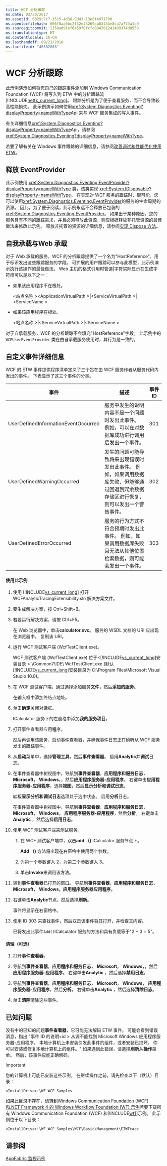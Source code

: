 ```yaml
---
title: WCF 分析跟踪
ms.date: 03/30/2017
ms.assetid: 6029c7c7-3515-4d36-9d43-13e8f4971790
ms.openlocfilehash: 006f8aa0bc2f32e43269aa83433e8ca7a773a1c9
ms.sourcegitcommit: 2350a091ef6459f0fcfd894301242400374d8558
ms.translationtype: MT
ms.contentlocale: zh-CN
ms.lasthandoff: 09/21/2018
ms.locfileid: "46532803"
---
```

# <a name="wcf-analytic-tracing"></a>WCF 分析跟踪
此示例演示如何将您自己的跟踪事件添加到 Windows Communication Foundation (WCF) 将写入到 ETW 中的分析跟踪流[!INCLUDE[netfx_current_long](../../../../includes/netfx-current-long-md.md)]。 跟踪分析是为了便于查看服务，而不会导致较高性能损失。 此示例演示如何使用<xref:System.Diagnostics.Eventing?displayProperty=nameWithType>Api 来与 WCF 服务集成的写入事件。  
  
 有关详细信息<xref:System.Diagnostics.Eventing?displayProperty=nameWithType>Api，请参阅<xref:System.Diagnostics.Eventing?displayProperty=nameWithType>。  
  
 若要了解有关在 Windows 事件跟踪的详细信息，请参阅[改善调试和性能优化使用 ETW](https://go.microsoft.com/fwlink/?LinkId=166488)。  
  
## <a name="disposing-eventprovider"></a>释放 EventProvider  
 此示例使用 <xref:System.Diagnostics.Eventing.EventProvider?displayProperty=nameWithType> 类，该类实现 <xref:System.IDisposable?displayProperty=nameWithType>。 在实现对 WCF 服务的跟踪时，很可能，您可以使用<xref:System.Diagnostics.Eventing.EventProvider>的服务的生命周期的资源。 因此，为了便于阅读，此示例永远不会释放已包装的 <xref:System.Diagnostics.Eventing.EventProvider>。 如果出于某种原因，您的服务具有不同的跟踪需求，并且必须释放此资源，则应根据释放非托管资源的最佳做法来修改此示例。 释放非托管的资源的详细信息，请参阅[实现 Dispose 方法](https://go.microsoft.com/fwlink/?LinkId=166436)。  
  
## <a name="self-hosting-vs-web-hosting"></a>自我承载与Web 承载  
 对于 Web 承载的服务，WCF 的分析跟踪提供了一个名为"HostReference"，用于标识发出这些跟踪服务的字段。 可扩展的用户跟踪可以参与此模型，此示例演示执行该操作的最佳做法。 Web 主机的格式引用时管道&#124;字符实际显示在生成字符串可以是以下之一：  
  
-   如果该应用程序不在根处。  
  
     \<站点名称 >\<ApplicationVirtualPath >&#124;\<ServiceVirtualPath >&#124;\<ServiceName >  
  
-   如果该应用程序在根处。  
  
     \<站点名称 >&#124;\<ServiceVirtualPath >&#124;\<ServiceName >  
  
 对于自承载服务，WCF 的分析跟踪不会填充"HostReference"字段。 此示例中的 `WCFUserEventProvider` 类在由自承载服务使用时，其行为是一致的。  
  
## <a name="custom-event-details"></a>自定义事件详细信息  
 WCF 的 ETW 事件提供程序清单定义了三个旨在由 WCF 服务作者从服务代码内发出的事件。 下表显示了这三个事件的分类。  
  
|事件|描述|事件 ID|  
|-----------|-----------------|--------------|  
|UserDefinedInformationEventOccurred|服务中发生的说明内容不是一个问题时发出此事件。 例如，可以在对数据库成功进行调用后发出一个事件。|301|  
|UserDefinedWarningOccurred|发生的问题可能导致将来出现错误时发出此事件。 例如，如果调用数据库失败，但能够通过回退到冗余数据存储区进行恢复，则可以发出一个警告事件。|302|  
|UserDefinedErrorOccurred|服务的行为方式不符合预期时发出此事件。 例如，如果调用数据库失败且无法从其他位置检索数据，则可能会发出一个事件。|303|  
  
#### <a name="to-use-this-sample"></a>使用此示例  
  
1.  使用 [!INCLUDE[vs_current_long](../../../../includes/vs-current-long-md.md)] 打开 WCFAnalyticTracingExtensibility.sln 解决方案文件。  
  
2.  要生成解决方案，按 Ctrl+Shift+B。  
  
3.  若要运行解决方案，请按 Ctrl+F5。  
  
     在 Web 浏览器中，单击**calculator.svc**。 服务的 WSDL 文档的 URI 应出现在浏览器中。 复制该 URI。  
  
4.  运行 WCF 测试客户端 (WcfTestClient.exe)。  
  
     WCF 测试客户端 (WcfTestClient.exe) 位于\<[!INCLUDE[vs_current_long](../../../../includes/vs-current-long-md.md)]安装目录 > \Common7\IDE\ WcfTestClient.exe (默认[!INCLUDE[vs_current_long](../../../../includes/vs-current-long-md.md)]安装目录为 C:\Program Files\Microsoft Visual Studio 10.0)。  
  
5.  在 WCF 测试客户端，通过选择添加服务**文件**，然后**添加的服务**。  
  
     在输入框中添加终结点地址。  
  
6.  单击**确定**关闭对话框。  
  
     ICalculator 服务下的左窗格中添加**我的服务项目**。  
  
7.  打开事件查看器应用程序。  
  
     然后再调用该服务，启动事件查看器，并确保事件日志正在侦听从 WCF 服务发出的跟踪事件。  
  
8.  从**启动**菜单中，选择**管理工具**，然后**事件查看器**。 启用**Analytic**并**调试**日志。  
  
9. 在事件查看器中树视图中，导航到**事件查看器**，**应用程序和服务日志**， **Microsoft**， **Windows**，，然后**应用程序服务器-应用程序**。 右键单击**应用程序服务器-应用程序**，选择**视图**，然后**显示分析和调试日志**。  
  
     絋粄**显示分析和调试日志**选项处于选中状态。 启用**分析**日志。  
  
     在事件查看器中树视图中，导航到**事件查看器**，**应用程序和服务日志**， **Microsoft**， **Windows**， **应用程序服务器-应用程序**，然后**分析**。 右键单击**Analytic** ，然后选择**启用日志**。  
  
10. 使用 WCF 测试客户端来测试服务。  
  
    1.  在 WCF 测试客户端中，双击**add （)** ICalculator 服务节点下。  
  
         **Add （)** 方法将出现在右窗格中使用两个参数。  
  
    2.  为第一个参数键入 2，为第二个参数键入 3。  
  
    3.  单击**Invoke**来调用该方法。  
  
11. 转到**事件查看器**已打开的窗口。 导航到**事件查看器**，**应用程序和服务日志**， **Microsoft**， **Windows**，**应用程序服务器应用程序**。  
  
12. 右键单击**Analytic**节点，然后选择**刷新**。  
  
     事件将显示在右窗格中。  
  
13. 使用 ID 303 来查找事件，然后双击该事件将其打开，并检查其内容。  
  
     已将发出此事件`Add()`ICalculator 服务的方法和具有负载等于"2 + 3 = 5"。  
  
#### <a name="to-clean-up-optional"></a>清理（可选）  
  
1.  打开**事件查看器**。  
  
2.  导航到**事件查看器**，**应用程序和服务日志**， **Microsoft**， **Windows**，，然后**应用程序服务器-应用程序**。 右键单击**Analytic** ，然后选择**禁用日志**。  
  
3.  导航到**事件查看器**，**应用程序和服务日志**， **Microsoft**， **Windows**， **应用程序服务器-应用程序**，然后**分析**。 右键单击**Analytic** ，然后选择**清除日志**。  
  
4.  单击**清除**清除这些事件。  
  
## <a name="known-issue"></a>已知问题  
 没有中的已知的问题**事件查看器**，它可能无法解码 ETW 事件。 可能会看到错误消息，指出:"事件 ID 的说明\<id > 从源不能找到 Microsoft Windows 应用程序服务器-应用程序。 本地计算机上未安装引发此事件的组件，或者安装已损坏。 你可以安装或修复本地计算机上的组件。" 如果遇到此错误，请选择**刷新**从**操作**菜单。 然后，该事件应能正确解码。  
  
> [!IMPORTANT]
>  您的计算机上可能已安装这些示例。 在继续操作之前，请先检查以下（默认）目录：  
>   
>  `<InstallDrive>:\WF_WCF_Samples`  
>   
>  如果此目录不存在，请转到[Windows Communication Foundation (WCF) 和.NET Framework 4 的 Windows Workflow Foundation (WF) 示例](https://go.microsoft.com/fwlink/?LinkId=150780)若要下载所有 Windows Communication Foundation (WCF) 和[!INCLUDE[wf1](../../../../includes/wf1-md.md)]示例。 此示例位于以下目录：  
>   
>  `<InstallDrive>:\WF_WCF_Samples\WCF\Basic\Management\ETWTrace`  
  
## <a name="see-also"></a>请参阅  
 [AppFabric 监视示例](https://go.microsoft.com/fwlink/?LinkId=193959)
